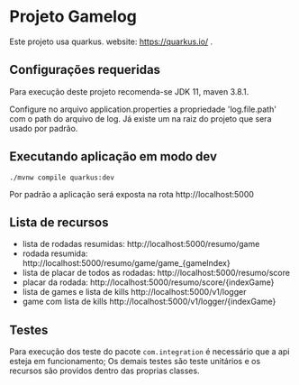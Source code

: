 # Projeto Gamelog

Este projeto usa quarkus. website: https://quarkus.io/ .

## Configurações requeridas
Para execução deste projeto recomenda-se JDK 11, maven 3.8.1.

Configure no arquivo application.properties a propriedade 'log.file.path' com o path do arquivo de log.
Já existe um na raiz do projeto que sera usado por padrão.
## Executando aplicação em modo dev
```shell script
./mvnw compile quarkus:dev
```
Por padrão a aplicação será exposta na rota http://localhost:5000

## Lista de recursos
* lista de rodadas resumidas: http://localhost:5000/resumo/game
* rodada resumida: http://localhost:5000/resumo/game/game_{gameIndex}
* lista de placar de todos as rodadas: http://localhost:5000/resumo/score
* placar da rodada: http://localhost:5000/resumo/score/{indexGame}
* lista de games e lista de kills http://localhost:5000/v1/logger
* game com lista de kills http://localhost:5000/v1/logger/{indexGame}
## Testes
Para execução dos teste do pacote `com.integration` é necessário que a api esteja em funcionamento;
Os demais testes são teste unitários e os recursos são providos dentro das proprias classes.